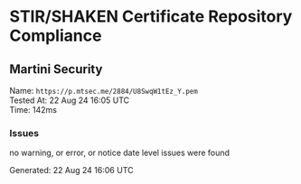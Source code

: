 # STIR/SHAKEN Certificate Repository Compliance

## Martini Security

Name: `https://p.mtsec.me/2884/U8SwqW1tEz_Y.pem`\
Tested At: 22 Aug 24 16:05 UTC\
Time: 142ms

### Issues

no warning, or error, or notice date level issues were found

Generated: 22 Aug 24 16:06 UTC